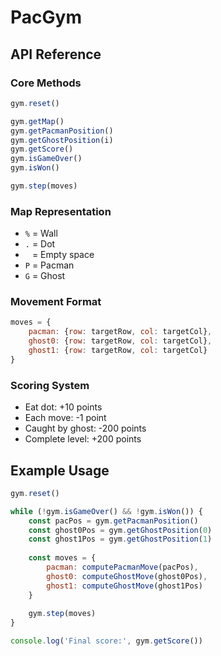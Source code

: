 # PacGym

## API Reference

### Core Methods

```javascript
gym.reset()

gym.getMap()
gym.getPacmanPosition()
gym.getGhostPosition(i)
gym.getScore()
gym.isGameOver()
gym.isWon()

gym.step(moves)
```

### Map Representation
- `%` = Wall
- `.` = Dot
- ` ` = Empty space
- `P` = Pacman
- `G` = Ghost

### Movement Format
```javascript
moves = {
    pacman: {row: targetRow, col: targetCol},
    ghost0: {row: targetRow, col: targetCol},
    ghost1: {row: targetRow, col: targetCol}
}
```

### Scoring System
- Eat dot: +10 points
- Each move: -1 point
- Caught by ghost: -200 points
- Complete level: +200 points

## Example Usage

```javascript
gym.reset()

while (!gym.isGameOver() && !gym.isWon()) {
    const pacPos = gym.getPacmanPosition()
    const ghost0Pos = gym.getGhostPosition(0)
    const ghost1Pos = gym.getGhostPosition(1)
    
    const moves = {
        pacman: computePacmanMove(pacPos),
        ghost0: computeGhostMove(ghost0Pos),
        ghost1: computeGhostMove(ghost1Pos)
    }
    
    gym.step(moves)
}

console.log('Final score:', gym.getScore())
```